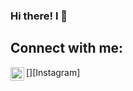 ### Hi there! I 👋

<!--
**clennox1/clennox1** is a ✨ _special_ ✨ repository because its `README.md` (this file) appears on your GitHub profile.

Here are some ideas to get you started:
- 🔭 I’m currently working on ...
- 🌱 I’m currently learning ...
- 👯 I’m looking to collaborate on ...
- 🤔 I’m looking for help with ...
- 💬 Ask me about ...
- 📫 How to reach me: ...
- 😄 Pronouns: ...
- ⚡ Fun fact: ...
-->
## Connect with me:
[<img align="left" alt="clennox1 | YouTube" width="22px" src="file:///C:/Users/chels/Downloads/icons8-instagram.svg" />][Instagram]
